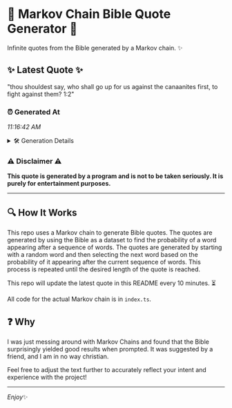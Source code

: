 # 📖 Markov Chain Bible Quote Generator 📖

Infinite quotes from the Bible generated by a Markov chain. ✨

## ✨ Latest Quote ✨
"thou shouldest say, who shall go up for us against the canaanites first, to fight against them? 1:2"

### ⏰ Generated At
*11:16:42 AM*

<details>
    <summary>🛠️ Generation Details</summary>
    <p>
        <strong>🌱 Seed:</strong> thou<br>
        <strong>🔄 Iterations:</strong> 17<br>
        <strong>📜 Context History:</strong><br>[ thou ]: shouldest<br>[ thou, shouldest ]: say,<br>[ thou, shouldest, say, ]: who<br>[ thou, shouldest, say,, who ]: shall<br>[ thou, shouldest, say,, who, shall ]: go<br>[ thou, shouldest, say,, who, shall, go ]: up<br>[ shouldest, say,, who, shall, go, up ]: for<br>[ say,, who, shall, go, up, for ]: us<br>[ who, shall, go, up, for, us ]: against<br>[ shall, go, up, for, us, against ]: the<br>[ go, up, for, us, against, the ]: canaanites<br>[ up, for, us, against, the, canaanites ]: first,<br>[ for, us, against, the, canaanites, first, ]: to<br>[ us, against, the, canaanites, first,, to ]: fight<br>[ against, the, canaanites, first,, to, fight ]: against<br>[ the, canaanites, first,, to, fight, against ]: them?<br>[ canaanites, first,, to, fight, against, them? ]: 1:2<br>
    </p>
</details>

### ⚠️ Disclaimer ⚠️
**This quote is generated by a program and is not to be taken seriously. It is purely for entertainment purposes.**

---

## 🔍 How It Works

This repo uses a Markov chain to generate Bible quotes. The quotes are generated by using the Bible as a dataset to find the probability of a word appearing after a sequence of words. The quotes are generated by starting with a random word and then selecting the next word based on the probability of it appearing after the current sequence of words. This process is repeated until the desired length of the quote is reached.

This repo will update the latest quote in this README every 10 minutes. ⏳

All code for the actual Markov chain is in `index.ts`.

## ❓ Why

I was just messing around with Markov Chains and found that the Bible surprisingly yielded good results when prompted. 
It was suggested by a friend, and I am in no way christian.

Feel free to adjust the text further to accurately reflect your intent and experience with the project!

---

*Enjoy*✨
